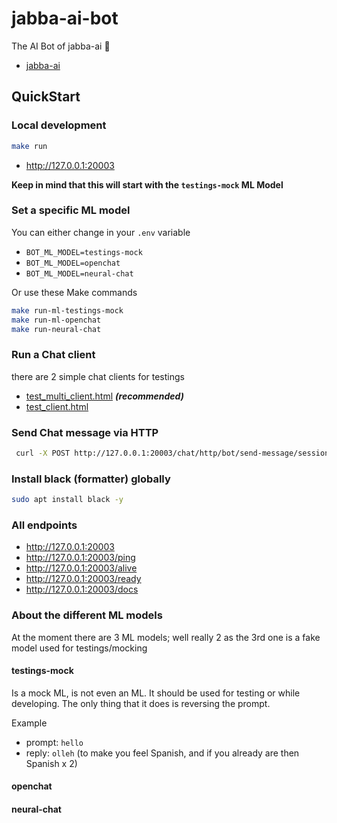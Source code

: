 jabba-ai-bot
============


The AI Bot of jabba-ai  🧠


* [jabba-ai](https://github.com/Koubae/jabba-ai)

QuickStart
----------


### Local development

```bash
make run
```

* http://127.0.0.1:20003

**Keep in mind that this will start with the `testings-mock` ML Model**

### Set a specific ML model

You can either change in your `.env` variable

* `BOT_ML_MODEL=testings-mock`
* `BOT_ML_MODEL=openchat`
* `BOT_ML_MODEL=neural-chat`

Or use these Make commands

```bash
make run-ml-testings-mock
make run-ml-openchat
make run-neural-chat
```

### Run a Chat client

there are 2 simple chat clients for testings

* [test_multi_client.html](./tests/e2e/test_multi_client.html) **_(recommended)_**
* [test_client.html](./tests/e2e/test_client.html)

### Send Chat message via HTTP

```bash
 curl -X POST http://127.0.0.1:20003/chat/http/bot/send-message/session-001 -H "Content-Type: application/json" -d '{"message": "Hello World"}'; echo
```


### Install black (formatter) globally

```bash
sudo apt install black -y
```


### All endpoints

* http://127.0.0.1:20003
* http://127.0.0.1:20003/ping
* http://127.0.0.1:20003/alive
* http://127.0.0.1:20003/ready
* http://127.0.0.1:20003/docs


### About the different ML models

At the moment there are 3 ML models; well really 2 as the 3rd one is a fake model used for testings/mocking

#### testings-mock

Is a mock ML, is not even an ML. 
It should be used for testing or while developing.
The only thing that it does is reversing the prompt.

Example 
* prompt: `hello`
* reply: `olleh` (to make you feel Spanish, and if you already are then Spanish x 2)

#### openchat

#### neural-chat
